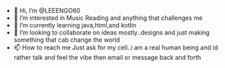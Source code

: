 - 👋 Hi, I’m @LEEENGO60
- 👀 I’m interested in Music Reading and anything that challenges me
- 🌱 I’m currently learning java,html,and kotlin
- 💞️ I’m looking to collaborate on ideas mostly..designs and just making something that cab change the world
- 📫 How to reach me Just ask for my cell..i am a real human being and id rather talk and feel the vibe then email or message back and forth

<!---
LEEENGO60/LEEENGO60 is a ✨ special ✨ repository because its `README.md` (this file) appears on your GitHub profile.
You can click the Preview link to take a look at your changes.
--->

